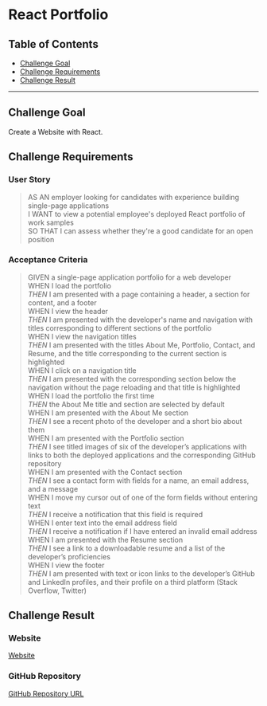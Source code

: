 # React Portfolio

## Table of Contents
* [Challenge Goal](#challenge-goal)
* [Challenge Requirements](#challenge-requirements)
* [Challenge Result](#challenge-result)
---

## Challenge Goal
Create a Website with React.

## Challenge Requirements

### User Story
>AS AN employer looking for candidates with experience building single-page applications <br>
I WANT to view a potential employee's deployed React portfolio of work samples <br>
SO THAT I can assess whether they're a good candidate for an open position <br>

### Acceptance Criteria
>GIVEN a single-page application portfolio for a web developer <br>
WHEN I load the portfolio <br>
*THEN* I am presented with a page containing a header, a section for content, and a footer <br>
WHEN I view the header <br>
*THEN* I am presented with the developer's name and navigation with titles corresponding to different sections of the portfolio <br>
WHEN I view the navigation titles <br>
*THEN* I am presented with the titles About Me, Portfolio, Contact, and Resume, and the title corresponding to the current section is highlighted <br>
WHEN I click on a navigation title <br>
*THEN* I am presented with the corresponding section below the navigation without the page reloading and that title is highlighted <br>
WHEN I load the portfolio the first time <br>
*THEN* the About Me title and section are selected by default <br>
WHEN I am presented with the About Me section <br>
*THEN* I see a recent photo of the developer and a short bio about them <br>
WHEN I am presented with the Portfolio section <br>
*THEN* I see titled images of six of the developer’s applications with links to both the deployed applications and the corresponding GitHub repository <br>
WHEN I am presented with the Contact section <br>
*THEN* I see a contact form with fields for a name, an email address, and a message <br>
WHEN I move my cursor out of one of the form fields without entering text <br>
*THEN* I receive a notification that this field is required <br>
WHEN I enter text into the email address field <br>
*THEN* I receive a notification if I have entered an invalid email address <br>
WHEN I am presented with the Resume section <br>
*THEN* I see a link to a downloadable resume and a list of the developer’s proficiencies <br>
WHEN I view the footer <br>
*THEN* I am presented with text or icon links to the developer’s GitHub and LinkedIn profiles, and their profile on a third platform (Stack Overflow, Twitter) <br>


## Challenge Result

### Website
[Website](https://marioessig.github.io/react-portfolio/)

### GitHub Repository
[GitHub Repository URL](https://github.com/marioessig/react-portfolio)